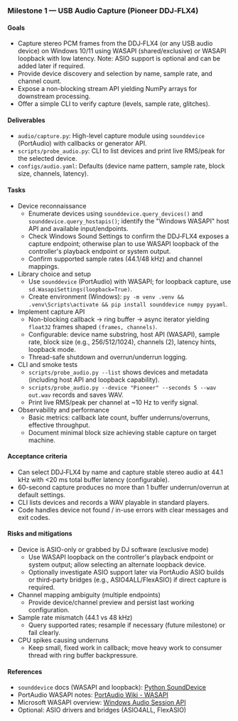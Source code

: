 ### Milestone 1 — USB Audio Capture (Pioneer DDJ‑FLX4)

#### Goals
- Capture stereo PCM frames from the DDJ‑FLX4 (or any USB audio device) on Windows 10/11 using WASAPI (shared/exclusive) or WASAPI loopback with low latency. Note: ASIO support is optional and can be added later if required.
- Provide device discovery and selection by name, sample rate, and channel count.
- Expose a non-blocking stream API yielding NumPy arrays for downstream processing.
- Offer a simple CLI to verify capture (levels, sample rate, glitches).

#### Deliverables
- `audio/capture.py`: High-level capture module using `sounddevice` (PortAudio) with callbacks or generator API.
- `scripts/probe_audio.py`: CLI to list devices and print live RMS/peak for the selected device.
- `configs/audio.yaml`: Defaults (device name pattern, sample rate, block size, channels, latency).

#### Tasks
- Device reconnaissance
  - Enumerate devices using `sounddevice.query_devices()` and `sounddevice.query_hostapis()`; identify the "Windows WASAPI" host API and available input/endpoints.
  - Check Windows Sound Settings to confirm the DDJ‑FLX4 exposes a capture endpoint; otherwise plan to use WASAPI loopback of the controller's playback endpoint or system output.
  - Confirm supported sample rates (44.1/48 kHz) and channel mappings.
- Library choice and setup
  - Use `sounddevice` (PortAudio) with WASAPI; for loopback capture, use `sd.WasapiSettings(loopback=True)`.
  - Create environment (Windows): `py -m venv .venv && .venv\Scripts\activate && pip install sounddevice numpy pyyaml`.
- Implement capture API
  - Non-blocking callback -> ring buffer -> async iterator yielding `float32` frames shaped `(frames, channels)`.
  - Configurable: device name substring, host API (WASAPI), sample rate, block size (e.g., 256/512/1024), channels (2), latency hints, loopback mode.
  - Thread-safe shutdown and overrun/underrun logging.
- CLI and smoke tests
  - `scripts/probe_audio.py --list` shows devices and metadata (including host API and loopback capability).
  - `scripts/probe_audio.py --device "Pioneer" --seconds 5 --wav out.wav` records and saves WAV.
  - Print live RMS/peak per channel at ~10 Hz to verify signal.
- Observability and performance
  - Basic metrics: callback late count, buffer underruns/overruns, effective throughput.
  - Document minimal block size achieving stable capture on target machine.

#### Acceptance criteria
- Can select DDJ‑FLX4 by name and capture stable stereo audio at 44.1 kHz with <20 ms total buffer latency (configurable).
- 60-second capture produces no more than 1 buffer underrun/overrun at default settings.
- CLI lists devices and records a WAV playable in standard players.
- Code handles device not found / in-use errors with clear messages and exit codes.

#### Risks and mitigations
- Device is ASIO-only or grabbed by DJ software (exclusive mode)
  - Use WASAPI loopback on the controller's playback endpoint or system output; allow selecting an alternate loopback device.
  - Optionally investigate ASIO support later via PortAudio ASIO builds or third-party bridges (e.g., ASIO4ALL/FlexASIO) if direct capture is required.
- Channel mapping ambiguity (multiple endpoints)
  - Provide device/channel preview and persist last working configuration.
- Sample rate mismatch (44.1 vs 48 kHz)
  - Query supported rates; resample if necessary (future milestone) or fail clearly.
- CPU spikes causing underruns
  - Keep small, fixed work in callback; move heavy work to consumer thread with ring buffer backpressure.

#### References
- `sounddevice` docs (WASAPI and loopback): [Python SoundDevice](https://python-sounddevice.readthedocs.io/)
- PortAudio WASAPI notes: [PortAudio Wiki - WASAPI](http://portaudio.com/docs/v19-doxydocs/)
- Microsoft WASAPI overview: [Windows Audio Session API](https://learn.microsoft.com/windows/win32/coreaudio/core-audio-apis-in-windows-vista)
- Optional: ASIO drivers and bridges (ASIO4ALL, FlexASIO)
